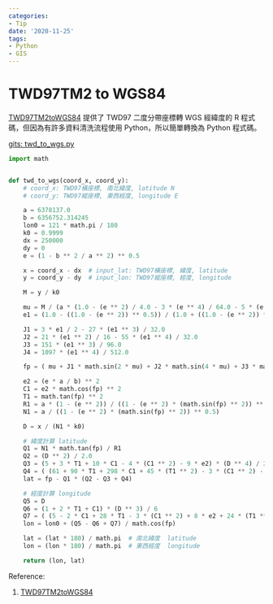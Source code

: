 ```yaml
---
categories:
- Tip
date: '2020-11-25'
tags:
- Python
- GIS
---
```


# TWD97TM2 to WGS84

[TWD97TM2toWGS84](https://github.com/snexuz/TWD97TM2toWGS84) 提供了 TWD97 二度分帶座標轉 WGS 經緯度的 R 程式碼，但因為有許多資料清洗流程使用 Python，所以簡單轉換為 Python 程式碼。

[gits: twd_to_wgs.py](https://gist.github.com/Blueswen/4d80e43822967bb3fb0ed28434dc0584)

```py
import math


def twd_to_wgs(coord_x, coord_y):
    # coord_x: TWD97橫座標, 南北緯度, latitude N
    # coord_y: TWD97縱座標, 東西經度, longitude E

    a = 6378137.0
    b = 6356752.314245
    lon0 = 121 * math.pi / 180
    k0 = 0.9999
    dx = 250000
    dy = 0
    e = (1 - b ** 2 / a ** 2) ** 0.5

    x = coord_x - dx  # input_lat: TWD97橫座標, 緯度, latitude
    y = coord_y - dy  # input_lon: TWD97縱座標, 經度, longitude

    M = y / k0

    mu = M / (a * (1.0 - (e ** 2) / 4.0 - 3 * (e ** 4) / 64.0 - 5 * (e ** 6) / 256.0))
    e1 = (1.0 - ((1.0 - (e ** 2)) ** 0.5)) / (1.0 + ((1.0 - (e ** 2)) ** 0.5))

    J1 = 3 * e1 / 2 - 27 * (e1 ** 3) / 32.0
    J2 = 21 * (e1 ** 2) / 16 - 55 * (e1 ** 4) / 32.0
    J3 = 151 * (e1 ** 3) / 96.0
    J4 = 1097 * (e1 ** 4) / 512.0

    fp = ( mu + J1 * math.sin(2 * mu) + J2 * math.sin(4 * mu) + J3 * math.sin(6 * mu) + J4 * math.sin(8 * mu) )

    e2 = (e * a / b) ** 2
    C1 = e2 * math.cos(fp) ** 2
    T1 = math.tan(fp) ** 2
    R1 = a * (1 - (e ** 2)) / ((1 - (e ** 2) * (math.sin(fp) ** 2)) ** (3.0 / 2.0))
    N1 = a / ((1 - (e ** 2) * (math.sin(fp) ** 2)) ** 0.5)

    D = x / (N1 * k0)

    # 緯度計算 latitude
    Q1 = N1 * math.tan(fp) / R1
    Q2 = (D ** 2) / 2.0
    Q3 = (5 + 3 * T1 + 10 * C1 - 4 * (C1 ** 2) - 9 * e2) * (D ** 4) / 24.0
    Q4 = ( (61 + 90 * T1 + 298 * C1 + 45 * (T1 ** 2) - 3 * (C1 ** 2) - 252 * e2) * (D ** 6) / 720.0 )
    lat = fp - Q1 * (Q2 - Q3 + Q4)

    # 經度計算 longitude
    Q5 = D
    Q6 = (1 + 2 * T1 + C1) * (D ** 3) / 6
    Q7 = ( (5 - 2 * C1 + 28 * T1 - 3 * (C1 ** 2) + 8 * e2 + 24 * (T1 ** 2)) * (D ** 5) / 120.0 )
    lon = lon0 + (Q5 - Q6 + Q7) / math.cos(fp)

    lat = (lat * 180) / math.pi  # 南北緯度  latitude
    lon = (lon * 180) / math.pi  # 東西經度  longitude

    return (lon, lat)
```

Reference:

1. [TWD97TM2toWGS84](https://github.com/snexuz/TWD97TM2toWGS84)